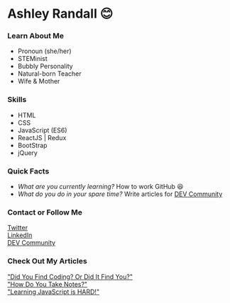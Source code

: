 # Ashley Randall :blush:


### Learn About Me
* Pronoun (she/her)
* STEMinist
* Bubbly Personality
* Natural-born Teacher
* Wife & Mother <br>


### Skills
* HTML
* CSS
* JavaScript (ES6)
* ReactJS | Redux
* BootStrap
* jQuery


### Quick Facts
* *What are you currently learning?* How to work GitHub :laughing:
* *What do you do in your spare time?* Write articles for [DEV Community](https://dev.to/)


### Contact or Follow Me 
[Twitter](https://twitter.com/xoshly) 
<br>
[LinkedIn](https://www.linkedin.com/in/ashley-r-8b4730167/) <br>
[DEV Community](https://dev.to/xoshly) <br>


### Check Out My Articles
["Did You Find Coding? Or Did It Find You?"](https://dev.to/xoshly/did-you-find-coding-or-did-it-find-you-41om) <br>
["How Do You Take Notes?"](https://dev.to/xoshly/how-do-you-take-notes-mdm) <br>
["Learning JavaScript is HARD!"](https://dev.to/xoshly/learning-javascript-is-hard-1b9f)
